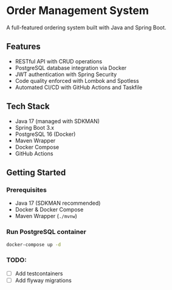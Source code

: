 # Order Management System

A full-featured ordering system built with Java and Spring Boot.

## Features
- RESTful API with CRUD operations
- PostgreSQL database integration via Docker
- JWT authentication with Spring Security
- Code quality enforced with Lombok and Spotless
- Automated CI/CD with GitHub Actions and Taskfile

## Tech Stack
- Java 17 (managed with SDKMAN)
- Spring Boot 3.x
- PostgreSQL 16 (Docker)
- Maven Wrapper
- Docker Compose
- GitHub Actions

## Getting Started

### Prerequisites
- Java 17 (SDKMAN recommended)
- Docker & Docker Compose
- Maven Wrapper (`./mvnw`)

### Run PostgreSQL container
```bash
docker-compose up -d
```

### TODO:
- [ ] Add testcontainers
- [ ] Add flyway migrations
